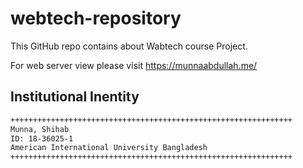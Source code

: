 # webtech-repository
This GitHub repo contains about Wabtech course Project.

For web server view please visit https://munnaabdullah.me/

## Institutional Inentity
```bash
+++++++++++++++++++++++++++++++++++++++++++++++++++++++++++++++
Munna, Shihab
ID: 18-36025-1
American International University Bangladesh
+++++++++++++++++++++++++++++++++++++++++++++++++++++++++++++++
```
